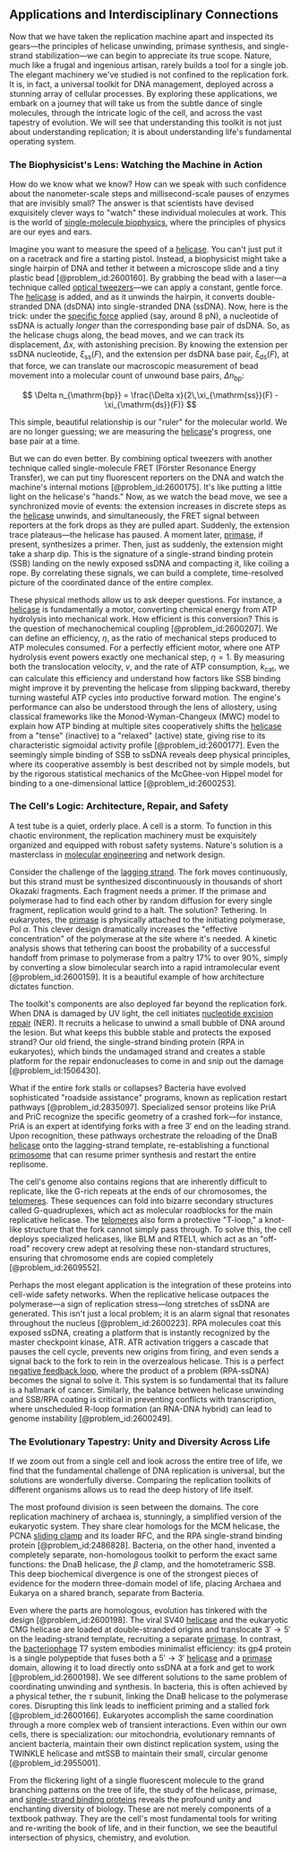 ## Applications and Interdisciplinary Connections

Now that we have taken the replication machine apart and inspected its gears—the principles of helicase unwinding, primase synthesis, and single-strand stabilization—we can begin to appreciate its true scope. Nature, much like a frugal and ingenious artisan, rarely builds a tool for a single job. The elegant machinery we've studied is not confined to the replication fork. It is, in fact, a universal toolkit for DNA management, deployed across a stunning array of cellular processes. By exploring these applications, we embark on a journey that will take us from the subtle dance of single molecules, through the intricate logic of the cell, and across the vast tapestry of evolution. We will see that understanding this toolkit is not just about understanding replication; it is about understanding life's fundamental operating system.

### The Biophysicist's Lens: Watching the Machine in Action

How do we know what we know? How can we speak with such confidence about the nanometer-scale steps and millisecond-scale pauses of enzymes that are invisibly small? The answer is that scientists have devised exquisitely clever ways to "watch" these individual molecules at work. This is the world of [single-molecule biophysics](@article_id:150411), where the principles of physics are our eyes and ears.

Imagine you want to measure the speed of a [helicase](@article_id:146462). You can't just put it on a racetrack and fire a starting pistol. Instead, a biophysicist might take a single hairpin of DNA and tether it between a microscope slide and a tiny plastic bead [@problem_id:2600160]. By grabbing the bead with a laser—a technique called [optical tweezers](@article_id:157205)—we can apply a constant, gentle force. The [helicase](@article_id:146462) is added, and as it unwinds the hairpin, it converts double-stranded DNA (dsDNA) into single-stranded DNA (ssDNA). Now, here is the trick: under the [specific force](@article_id:265694) applied (say, around $8 \text{ pN}$), a nucleotide of ssDNA is actually *longer* than the corresponding base pair of dsDNA. So, as the helicase chugs along, the bead moves, and we can track its displacement, $\Delta x$, with astonishing precision. By knowing the extension per ssDNA nucleotide, $\xi_{\mathrm{ss}}(F)$, and the extension per dsDNA base pair, $\xi_{\mathrm{ds}}(F)$, at that force, we can translate our macroscopic measurement of bead movement into a molecular count of unwound base pairs, $\Delta n_{\mathrm{bp}}$:

$$ \Delta n_{\mathrm{bp}} = \frac{\Delta x}{2\,\xi_{\mathrm{ss}}(F) - \xi_{\mathrm{ds}}(F)} $$

This simple, beautiful relationship is our "ruler" for the molecular world. We are no longer guessing; we are measuring the [helicase](@article_id:146462)'s progress, one base pair at a time.

But we can do even better. By combining optical tweezers with another technique called single-molecule FRET (Förster Resonance Energy Transfer), we can put tiny fluorescent reporters on the DNA and watch the machine's internal motions [@problem_id:2600175]. It's like putting a little light on the helicase's "hands." Now, as we watch the bead move, we see a synchronized movie of events: the extension increases in discrete steps as the [helicase](@article_id:146462) unwinds, and simultaneously, the FRET signal between reporters at the fork drops as they are pulled apart. Suddenly, the extension trace plateaus—the helicase has paused. A moment later, [primase](@article_id:136671), if present, synthesizes a primer. Then, just as suddenly, the extension might take a sharp dip. This is the signature of a single-strand binding protein (SSB) landing on the newly exposed ssDNA and compacting it, like coiling a rope. By correlating these signals, we can build a complete, time-resolved picture of the coordinated dance of the entire complex.

These physical methods allow us to ask deeper questions. For instance, a [helicase](@article_id:146462) is fundamentally a motor, converting chemical energy from ATP hydrolysis into mechanical work. How efficient is this conversion? This is the question of mechanochemical coupling [@problem_id:2600207]. We can define an efficiency, $\eta$, as the ratio of mechanical steps produced to ATP molecules consumed. For a perfectly efficient motor, where one ATP hydrolysis event powers exactly one mechanical step, $\eta=1$. By measuring both the translocation velocity, $v$, and the rate of ATP consumption, $k_{\mathrm{cat}}$, we can calculate this efficiency and understand how factors like SSB binding might improve it by preventing the helicase from slipping backward, thereby turning wasteful ATP cycles into productive forward motion. The engine's performance can also be understood through the lens of allostery, using classical frameworks like the Monod-Wyman-Changeux (MWC) model to explain how ATP binding at multiple sites cooperatively shifts the [helicase](@article_id:146462) from a "tense" (inactive) to a "relaxed" (active) state, giving rise to its characteristic sigmoidal activity profile [@problem_id:2600177]. Even the seemingly simple binding of SSB to ssDNA reveals deep physical principles, where its cooperative assembly is best described not by simple models, but by the rigorous statistical mechanics of the McGhee-von Hippel model for binding to a one-dimensional lattice [@problem_id:2600253].

### The Cell's Logic: Architecture, Repair, and Safety

A test tube is a quiet, orderly place. A cell is a storm. To function in this chaotic environment, the replication machinery must be exquisitely organized and equipped with robust safety systems. Nature's solution is a masterclass in [molecular engineering](@article_id:188452) and network design.

Consider the challenge of the [lagging strand](@article_id:150164). The fork moves continuously, but this strand must be synthesized discontinuously in thousands of short Okazaki fragments. Each fragment needs a primer. If the primase and polymerase had to find each other by random diffusion for every single fragment, replication would grind to a halt. The solution? Tethering. In eukaryotes, the [primase](@article_id:136671) is physically attached to the initiating polymerase, Pol $\alpha$. This clever design dramatically increases the "effective concentration" of the polymerase at the site where it's needed. A kinetic analysis shows that tethering can boost the probability of a successful handoff from primase to polymerase from a paltry $17\%$ to over $90\%$, simply by converting a slow bimolecular search into a rapid intramolecular event [@problem_id:2600159]. It is a beautiful example of how architecture dictates function.

The toolkit's components are also deployed far beyond the replication fork. When DNA is damaged by UV light, the cell initiates [nucleotide excision repair](@article_id:136769) (NER). It recruits a helicase to unwind a small bubble of DNA around the lesion. But what keeps this bubble stable and protects the exposed strand? Our old friend, the single-strand binding protein (RPA in eukaryotes), which binds the undamaged strand and creates a stable platform for the repair endonucleases to come in and snip out the damage [@problem_id:1506430].

What if the entire fork stalls or collapses? Bacteria have evolved sophisticated "roadside assistance" programs, known as replication restart pathways [@problem_id:2835097]. Specialized sensor proteins like PriA and PriC recognize the specific geometry of a crashed fork—for instance, PriA is an expert at identifying forks with a free $3'$ end on the leading strand. Upon recognition, these pathways orchestrate the reloading of the DnaB [helicase](@article_id:146462) onto the lagging-strand template, re-establishing a functional [primosome](@article_id:149640) that can resume primer synthesis and restart the entire replisome.

The cell's genome also contains regions that are inherently difficult to replicate, like the G-rich repeats at the ends of our chromosomes, the [telomeres](@article_id:137583). These sequences can fold into bizarre secondary structures called G-quadruplexes, which act as molecular roadblocks for the main replicative helicase. The [telomeres](@article_id:137583) also form a protective "T-loop," a knot-like structure that the fork cannot simply pass through. To solve this, the cell deploys specialized helicases, like BLM and RTEL1, which act as an "off-road" recovery crew adept at resolving these non-standard structures, ensuring that chromosome ends are copied completely [@problem_id:2609552].

Perhaps the most elegant application is the integration of these proteins into cell-wide safety networks. When the replicative helicase outpaces the polymerase—a sign of replication stress—long stretches of ssDNA are generated. This isn't just a local problem; it is an alarm signal that resonates throughout the nucleus [@problem_id:2600223]. RPA molecules coat this exposed ssDNA, creating a platform that is instantly recognized by the master checkpoint kinase, ATR. ATR activation triggers a cascade that pauses the cell cycle, prevents new origins from firing, and even sends a signal back to the fork to rein in the overzealous helicase. This is a perfect [negative feedback loop](@article_id:145447), where the product of a problem (RPA-ssDNA) becomes the signal to solve it. This system is so fundamental that its failure is a hallmark of cancer. Similarly, the balance between helicase unwinding and SSB/RPA coating is critical in preventing conflicts with transcription, where unscheduled R-loop formation (an RNA-DNA hybrid) can lead to genome instability [@problem_id:2600249].

### The Evolutionary Tapestry: Unity and Diversity Across Life

If we zoom out from a single cell and look across the entire tree of life, we find that the fundamental challenge of DNA replication is universal, but the solutions are wonderfully diverse. Comparing the replication toolkits of different organisms allows us to read the deep history of life itself.

The most profound division is seen between the domains. The core replication machinery of archaea is, stunningly, a simplified version of the eukaryotic system. They share clear homologs for the MCM helicase, the PCNA [sliding clamp](@article_id:149676) and its loader RFC, and the RPA single-strand binding protein [@problem_id:2486828]. Bacteria, on the other hand, invented a completely separate, non-homologous toolkit to perform the exact same functions: the DnaB helicase, the $\beta$ clamp, and the homotetrameric SSB. This deep biochemical divergence is one of the strongest pieces of evidence for the modern three-domain model of life, placing Archaea and Eukarya on a shared branch, separate from Bacteria.

Even where the parts are homologous, evolution has tinkered with the design [@problem_id:2600198]. The viral SV40 [helicase](@article_id:146462) and the eukaryotic CMG helicase are loaded at double-stranded origins and translocate $3' \to 5'$ on the leading-strand template, recruiting a separate [primase](@article_id:136671). In contrast, the [bacteriophage](@article_id:138986) T7 system embodies minimalist efficiency: its gp4 protein is a single polypeptide that fuses both a $5' \to 3'$ [helicase](@article_id:146462) and a [primase](@article_id:136671) domain, allowing it to load directly onto ssDNA at a fork and get to work [@problem_id:2600198]. We see different solutions to the same problem of coordinating unwinding and synthesis. In bacteria, this is often achieved by a physical tether, the $\tau$ subunit, linking the DnaB helicase to the polymerase cores. Disrupting this link leads to inefficient priming and a stalled fork [@problem_id:2600166]. Eukaryotes accomplish the same coordination through a more complex web of transient interactions. Even within our own cells, there is specialization: our mitochondria, evolutionary remnants of ancient bacteria, maintain their own distinct replication system, using the TWINKLE helicase and mtSSB to maintain their small, circular genome [@problem_id:2955001].

From the flickering light of a single fluorescent molecule to the grand branching patterns on the tree of life, the study of the helicase, primase, and [single-strand binding proteins](@article_id:153701) reveals the profound unity and enchanting diversity of biology. These are not merely components of a textbook pathway. They are the cell's most fundamental tools for writing and re-writing the book of life, and in their function, we see the beautiful intersection of physics, chemistry, and evolution.